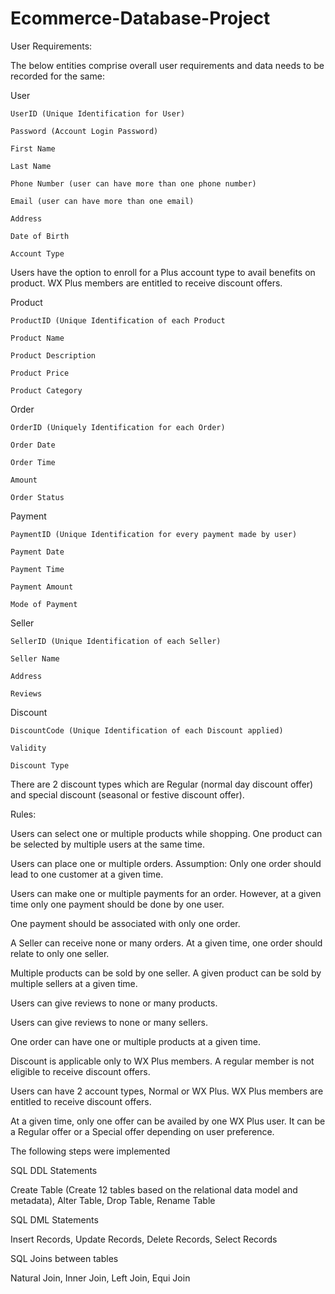 # Ecommerce-Database-Project

User Requirements:

The below entities comprise overall user requirements and data needs to be recorded for the same:

User

    UserID (Unique Identification for User)
    
    Password (Account Login Password)
    
    First Name
    
    Last Name
    
    Phone Number (user can have more than one phone number)
    
    Email (user can have more than one email)
    
    Address
    
    Date of Birth
    
    Account Type
    

Users have the option to enroll for a  Plus account type to avail benefits on product. WX Plus members are entitled to receive discount offers.

Product

    ProductID (Unique Identification of each Product
    
    Product Name
    
    Product Description
    
    Product Price
    
    Product Category

Order

    OrderID (Uniquely Identification for each Order)
    
    Order Date
    
    Order Time
    
    Amount 
    
    Order Status

Payment

    PaymentID (Unique Identification for every payment made by user)
    
    Payment Date
    
    Payment Time
    
    Payment Amount
    
    Mode of Payment

Seller

    SellerID (Unique Identification of each Seller)
    
    Seller Name
    
    Address
    
    Reviews

Discount

    DiscountCode (Unique Identification of each Discount applied)
    
    Validity
    
    Discount Type

There are 2 discount types which are Regular (normal day discount offer) and special discount (seasonal or festive discount offer).


Rules:

Users can select one or multiple products while shopping. One product can be selected by multiple users at the same time.

Users can place one or multiple orders.
Assumption: Only one order should lead to one customer at a given time.

Users can make one or multiple payments for an order. However, at a given time only one payment should be done by one user.

One payment should be associated with only one order.

A Seller can receive none or many orders. At a given time, one order should relate to only one seller.

Multiple products can be sold by one seller. A given product can be sold by multiple sellers at a given time.

Users can give reviews to none or many products.

Users can give reviews to none or many sellers.

One order can have one or multiple products at a given time.

Discount is applicable only to WX Plus members. A regular member is not eligible to receive discount offers.

Users can have 2 account types, Normal or WX Plus. WX Plus members are entitled to receive discount offers.

At a given time, only one offer can be availed by one WX Plus user. It can be a Regular offer or a Special offer depending on user preference.

The following steps were implemented

SQL DDL Statements

Create Table (Create 12 tables based on the relational data model and metadata), Alter Table, Drop Table, Rename Table


SQL DML Statements

Insert Records, Update Records, Delete Records, Select Records


SQL Joins between tables

Natural Join, Inner Join, Left Join, Equi Join


